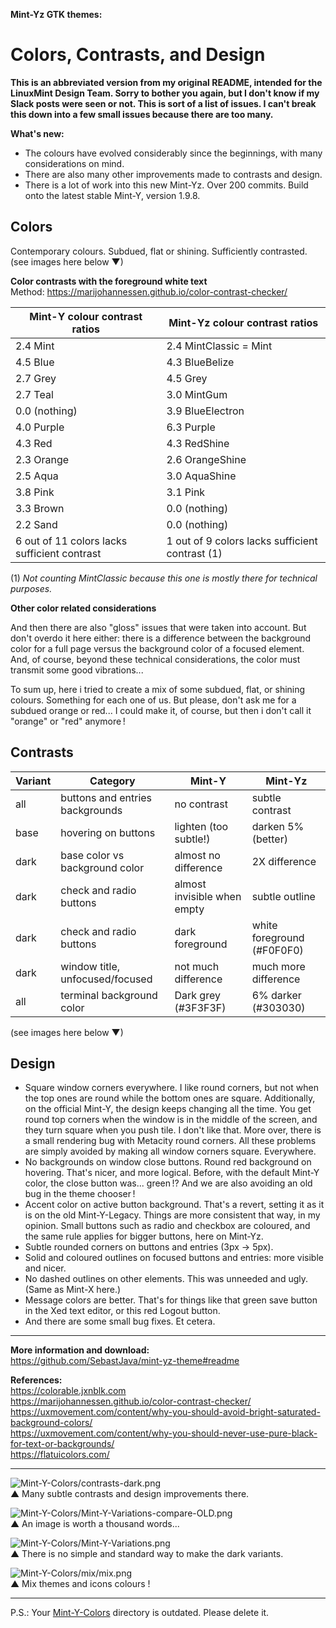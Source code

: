 **Mint-Yz GTK themes:**

# Colors, Contrasts, and Design

**This is an abbreviated version from my original README, intended for the LinuxMint Design Team. Sorry to bother you again, but I don't know if my Slack posts were seen or not. This is sort of a list of issues. I can't break this down into a few small issues because there are too many.**  

**What's new:**  
* The colours have evolved considerably since the beginnings, with many considerations on mind.
* There are also many other improvements made to contrasts and design.
* There is a lot of work into this new Mint-Yz. Over 200 commits. Build onto the latest stable Mint-Y, version 1.9.8.

## Colors
Contemporary colours. Subdued, flat or shining. Sufficiently contrasted.  
(see images here below ▼)  

**Color contrasts with the foreground white text**  
Method: https://marijohannessen.github.io/color-contrast-checker/

| Mint-Y colour contrast ratios  | Mint-Yz colour contrast ratios |
| ------------------------------ | ------------------------------ |
| 2.4 Mint                       | 2.4 MintClassic = Mint         |
| 4.5 Blue                       | 4.3 BlueBelize                 |
| 2.7 Grey                       | 4.5 Grey                       |
| 2.7 Teal                       | 3.0 MintGum                    |
| 0.0 (nothing)                  | 3.9 BlueElectron               |
| 4.0 Purple                     | 6.3 Purple                     |
| 4.3 Red                        | 4.3 RedShine                   |
| 2.3 Orange                     | 2.6 OrangeShine                |
| 2.5 Aqua                       | 3.0 AquaShine                  |
| 3.8 Pink                       | 3.1 Pink                       |
| 3.3 Brown                      | 0.0 (nothing)                  |
| 2.2 Sand                       | 0.0 (nothing)                  |
| 6 out of 11 colors lacks sufficient contrast | 1 out of 9 colors lacks sufficient contrast (1) |

(1) *Not counting MintClassic because this one is mostly there for technical purposes.*

**Other color related considerations**  

And then there are also "gloss" issues that were taken into account. But don't overdo it here either: there is a difference between the background color for a full page versus the background color of a focused element. And, of course, beyond these technical considerations, the color must transmit some good vibrations...

To sum up, here i tried to create a mix of some subdued, flat, or shining colours. Something for each one of us. But please, don't ask me for a subdued orange or red... I could make it, of course, but then i don't call it "orange" or "red" anymore !

## Contrasts

| Variant | Category                        | Mint-Y                | Mint-Yz               |
| ------- | ------------------------------- | --------------------- | --------------------- |
| all     | buttons and entries backgrounds | no contrast           | subtle contrast       |
| base    | hovering on buttons             | lighten (too subtle!) | darken 5% (better)    |
| dark    | base color vs background color  | almost no difference  | 2X difference         | 
| dark    | check and radio buttons         | almost invisible when empty | subtle outline  |
| dark    | check and radio buttons         | dark foreground | white foreground (\#F0F0F0) |
| dark    | window title, unfocused/focused | not much difference   | much more difference  |
| all     | terminal background color       | Dark grey (\#3F3F3F)  | 6% darker (\#303030)  |

(see images here below ▼)  

## Design

* Square window corners everywhere. I like round corners, but not when the top ones are round while the bottom ones are square. Additionally, on the official Mint-Y, the design keeps changing all the time. You get round top corners when the window is in the middle of the screen, and they turn square when you push tile. I don't like that. More over, there is a small rendering bug with Metacity round corners. All these problems are simply avoided by making all window corners square. Everywhere.
* No backgrounds on window close buttons. Round red background on hovering. That's nicer, and more logical. Before, with the default Mint-Y color, the close button was... green !? And we are also avoiding an old bug in the theme chooser !
* Accent color on active button background. That's a revert, setting it as it is on the old Mint-Y-Legacy. Things are more consistent that way, in my opinion. Small buttons such as radio and checkbox are coloured, and the same rule applies for bigger buttons, here on Mint-Yz.
* Subtle rounded corners on buttons and entries (3px -> 5px).
* Solid and coloured outlines on focused buttons and entries: more visible and nicer.
* No dashed outlines on other elements. This was unneeded and ugly. (Same as Mint-X here.)
* Message colors are better. That's for things like that green save button in the Xed text editor, or this red Logout button.
* And there are some small bug fixes. Et cetera.

---

**More information and download:**  
https://github.com/SebastJava/mint-yz-theme#readme  

**References:**  
https://colorable.jxnblk.com  
https://marijohannessen.github.io/color-contrast-checker/  
https://uxmovement.com/content/why-you-should-avoid-bright-saturated-background-colors/  
https://uxmovement.com/content/why-you-should-never-use-pure-black-for-text-or-backgrounds/  
https://flatuicolors.com/  

---

![Mint-Y-Colors/contrasts-dark.png](https://raw.githubusercontent.com/SebastJava/mint-yz-theme/master/Mint-Y-Colors/contrasts-dark.png)  
▲ Many subtle contrasts and design improvements there.  

![Mint-Y-Colors/Mint-Y-Variations-compare-OLD.png](https://raw.githubusercontent.com/SebastJava/mint-yz-theme/master/Mint-Y-Colors/Mint-Y-Variations-compare-OLD.png)  
▲ An image is worth a thousand words...  

![Mint-Y-Colors/Mint-Y-Variations.png](https://raw.githubusercontent.com/SebastJava/mint-yz-theme/master/Mint-Y-Colors/Mint-Y-Variations.png)  
▲ There is no simple and standard way to make the dark variants.  

![Mint-Y-Colors/mix/mix.png](https://raw.githubusercontent.com/SebastJava/mint-yz-theme/master/Mint-Y-Colors/mix/mix.png)  
▲ Mix themes and icons colours !  

---

P.S.: Your [Mint-Y-Colors](https://github.com/linuxmint/mint-themes/tree/master/Mint-Y-Colors) directory is outdated. Please delete it.
